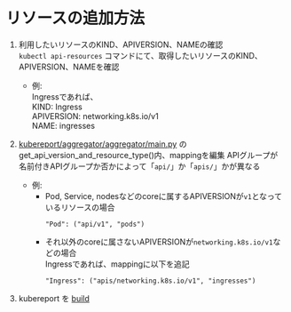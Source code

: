 # リソースの追加方法
1. 利用したいリソースのKIND、APIVERSION、NAMEの確認  
  `kubectl api-resources` コマンドにて、取得したいリソースのKIND、APIVERSION、NAMEを確認  
    - 例:  
      Ingressであれば、  
      KIND: Ingress  
      APIVERSION: networking.k8s.io/v1  
      NAME: ingresses  

2. [kubereport/aggregator/aggregator/main.py](../aggregator/aggregator/main.py) のget_api_version_and_resource_type()内、mappingを編集
    APIグループが名前付きAPIグループか否かによって「`api/`」か「`apis/`」かが異なる
    - 例:  
      - Pod, Service, nodesなどのcoreに属するAPIVERSIONが`v1`となっているリソースの場合  
        ```
        "Pod": ("api/v1", "pods")
        ```
      - それ以外のcoreに属さないAPIVERSIONが`networking.k8s.io/v1`などの場合  
        Ingressであれば、mappingに以下を追記
        ```
        "Ingress": ("apis/networking.k8s.io/v1", "ingresses")
        ```

3. kubereport を [build](./build_kpack.md)
